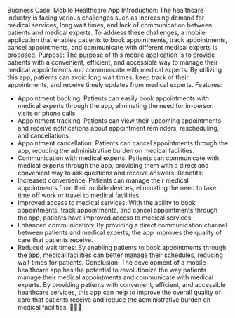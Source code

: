 Business Case: Mobile Healthcare App
Introduction:
The healthcare industry is facing various challenges such as increasing demand for medical services, long wait times, and lack of communication between patients and medical experts. To address these challenges, a mobile application that enables patients to book appointments, track appointments, cancel appointments, and communicate with different medical experts is proposed.
Purpose:
The purpose of this mobile application is to provide patients with a convenient, efficient, and accessible way to manage their medical appointments and communicate with medical experts. By utilizing this app, patients can avoid long wait times, keep track of their appointments, and receive timely updates from medical experts.
Features:
* Appointment booking: Patients can easily book appointments with medical experts through the app, eliminating the need for in-person visits or phone calls.
* Appointment tracking: Patients can view their upcoming appointments and receive notifications about appointment reminders, rescheduling, and cancellations.
* Appointment cancellation: Patients can cancel appointments through the app, reducing the administrative burden on medical facilities.
* Communication with medical experts: Patients can communicate with medical experts through the app, providing them with a direct and convenient way to ask questions and receive answers.
Benefits:
* Increased convenience: Patients can manage their medical appointments from their mobile devices, eliminating the need to take time off work or travel to medical facilities.
* Improved access to medical services: With the ability to book appointments, track appointments, and cancel appointments through the app, patients have improved access to medical services.
* Enhanced communication: By providing a direct communication channel between patients and medical experts, the app improves the quality of care that patients receive.
* Reduced wait times: By enabling patients to book appointments through the app, medical facilities can better manage their schedules, reducing wait times for patients.
Conclusion:
The development of a mobile healthcare app has the potential to revolutionize the way patients manage their medical appointments and communicate with medical experts. By providing patients with convenient, efficient, and accessible healthcare services, this app can help to improve the overall quality of care that patients receive and reduce the administrative burden on medical facilities.
💊💉🏥

